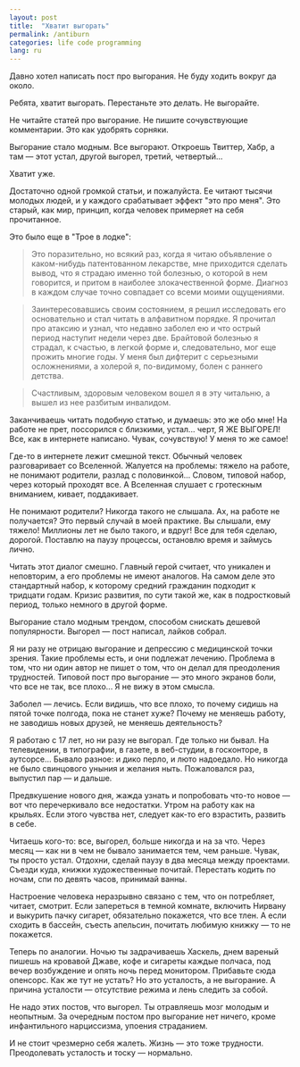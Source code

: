 ```yaml
---
layout: post
title:  "Хватит выгорать"
permalink: /antiburn
categories: life code programming
lang: ru
---
```


Давно хотел написать пост про выгорания. Не буду ходить вокруг да около.

Ребята, хватит выгорать. Перестаньте это делать. Не выгорайте.

Не читайте статей про выгорание. Не пишите сочувствующие комментарии. Это как
удобрять сорняки.

Выгорание стало модным. Все выгорают. Откроешь Твиттер, Хабр, а там — этот
устал, другой выгорел, третий, четвертый...

Хватит уже.

Достаточно одной громкой статьи, и пожалуйста. Ее читают тысячи молодых людей, и
у каждого срабатывает эффект "это про меня". Это старый, как мир, принцип, когда
человек примеряет на себя прочитанное.

Это было еще в "Трое в лодке":

> Это поразительно, но всякий раз, когда я читаю объявление о каком-нибудь
> патентованном лекарстве, мне приходится сделать вывод, что я страдаю именно той
> болезнью, о которой в нем говорится, и притом в наиболее злокачественной
> форме. Диагноз в каждом случае точно совпадает со всеми моими ощущениями.

> Заинтересовавшись своим состоянием, я решил исследовать его основательно и стал
> читать в алфавитном порядке. Я прочитал про атаксию и узнал, что недавно заболел
> ею и что острый период наступит недели через две. Брайтовой болезнью я страдал,
> к счастью, в легкой форме и, следовательно, мог еще прожить многие годы. У меня
> был дифтерит с серьезными осложнениями, а холерой я, по-видимому, болен с
> раннего детства.

> Счастливым, здоровым человеком вошел я в эту читальню, а вышел из нее разбитым
> инвалидом.

Заканчиваешь читать подобную статью, и думаешь: это же обо мне! На работе не
прет, поссорился с близкими, устал... черт, Я ЖЕ ВЫГОРЕЛ! Все, как в интернете
написано. Чувак, сочувствую! У меня то же самое!

Где-то в интернете лежит смешной текст. Обычный человек разговаривает со
Вселенной. Жалуется на проблемы: тяжело на работе, не понимают родители, разлад
с половинкой... Словом, типовой набор, через который проходят все. А Вселенная
слушает с гротескным вниманием, кивает, поддакивает.

Не понимают родители? Никогда такого не слышала. Ах, на работе не получается?
Это первый случай в моей практике. Вы слышали, ему тяжело! Миллионы лет не было
такого, и вдруг! Все для тебя сделаю, дорогой. Поставлю на паузу процессы,
остановлю время и займусь лично.

Читать этот диалог смешно. Главный герой считает, что уникален и неповторим, а
его проблемы не имеют аналогов. На самом деле это стандартный набор, к которому
средний гражданин подходит к тридцати годам. Кризис развития, по сути такой же,
как в подростковый период, только немного в другой форме.

Выгорание стало модным трендом, способом снискать дешевой популярности. Выгорел
— пост написал, лайков собрал.

Я ни разу не отрицаю выгорание и депрессию с медицинской точки зрения. Такие
проблемы есть, и они подлежат лечению. Проблема в том, что ни один автор не
пишет о том, что он делал для преодоления трудностей. Типовой пост про выгорание
— это много экранов боли, что все не так, все плохо... Я не вижу в этом смысла.

Заболел — лечись. Если видишь, что все плохо, то почему сидишь на пятой точке
полгода, пока не станет хуже? Почему не меняешь работу, не заводишь новых
друзей, не меняешь деятельность?

Я работаю с 17 лет, но ни разу не выгорал. Где только ни бывал. На телевидении,
в типографии, в газете, в веб-студии, в госконторе, в аутсорсе... Бывало разное:
и дико перло, и люто надоедало. Но никогда не было свинцового уныния и желания
ныть. Пожаловался раз, выпустил пар — и дальше.

Предвкушение нового дня, жажда узнать и попробовать что-то новое — вот что
перечеркивало все недостатки. Утром на работу как на крыльях. Если этого чувства
нет, следует как-то его взрастить, развить в себе.

Читаешь кого-то: все, выгорел, больше никогда и на за что. Через месяц — как ни
в чем не бывало занимается тем, чем раньше. Чувак, ты просто устал. Отдохни,
сделай паузу в два месяца между проектами. Съезди куда, книжки художественные
почитай. Перестать кодить по ночам, спи по девять часов, принимай ванны.

Настроение человека неразрывно связано с тем, что он потребляет, читает,
смотрит. Если запереться в темной комнате, включить Нирвану и выкурить пачку
сигарет, обязательно покажется, что все тлен. А если сходить в бассейн, съесть
апельсин, почитать любимую книжку — то не покажется.

Теперь по аналогии. Ночью ты задрачиваешь Хаскель, днем вареный пишешь на
кровавой Джаве, кофе и сигареты каждые полчаса, под вечер возбуждение и опять
ночь перед монитором. Прибавьте сюда опенсорс. Как же тут не устать? Но это
усталость, а не выгорание. А причина усталости — отсутствие режима и лень
следить за собой.

Не надо этих постов, что выгорел. Ты отравляешь мозг молодым и неопытным. За
очередным постом про выгорание нет ничего, кроме инфантильного нарциссизма,
упоения страданием.

И не стоит чрезмерно себя жалеть. Жизнь — это тоже трудности. Преодолевать
усталость и тоску — нормально.
